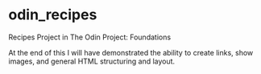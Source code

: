 # odin_recipes
Recipes Project in The Odin Project: Foundations

At the end of this I will have demonstrated the ability to create links, show images, and general HTML structuring and layout.
